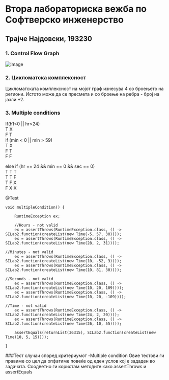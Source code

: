 # Втора лабораториска вежба по Софтверско инженерство
## Трајче Најдовски, 193230

### 1. Control Flow Graph


![image](https://user-images.githubusercontent.com/79813808/120023357-f4ca8700-bfed-11eb-8f1b-b2630371c0af.png)

### 2. Цикломатска комплексност
Цикломатската комплексност на мојот граф изнесува 4 со броењето на региони. Истото може да се пресмета и со броење на ребра - број на јазли +2.

### 3. Multiple conditions
If(h1<0 || hr>24) <br />
T X <br />
F T <br />
if (min < 0 || min > 59) <br />
T X  
F T  
F F  

else if (hr == 24 && min == 0 && sec == 0) <br />
T T T <br />
T T F <br />
T F X <br />
F X X <br />


 @Test
 
    void multipleCondition() {
    
        RuntimeException ex;
	
        //Hours - not valid
        ex = assertThrows(RuntimeException.class, () -> SILab2.function(createList(new Time(-5, 57, 30))));
        ex = assertThrows(RuntimeException.class, () -> SILab2.function(createList(new Time(28, 2, 31))));
        
	//Minutes - not valid
        ex = assertThrows(RuntimeException.class, () -> SILab2.function(createList(new Time(10, -52, 3))));
        ex = assertThrows(RuntimeException.class, () -> SILab2.function(createList(new Time(10, 81, 30))));
        
	//Seconds - not valid
        ex = assertThrows(RuntimeException.class, () -> SILab2.function(createList(new Time(10, 20, 109))));
        ex = assertThrows(RuntimeException.class, () -> SILab2.function(createList(new Time(10, 20, -109))));
        
	//Time - not valid
        ex = assertThrows(RuntimeException.class, () -> SILab2.function(createList(new Time(24, 2, 20))));
        ex = assertThrows(RuntimeException.class, () -> SILab2.function(createList(new Time(26, 10, 55))));

        assertEquals(returnList(36315), SILab2.function(createList(new Time(10, 5, 15))));

    }

###Тест случаи според критериумот -Multiple condition
Овие тестови ги правиме со цел да опфатиме повеќе од еден услов кој е зададен во задачата. Соодветно ги користам методите како assertThrows и assertEquals


